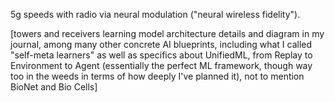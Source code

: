 5g speeds with radio via neural modulation ("neural wireless fidelity"). 

[towers and receivers learning model architecture details and diagram in my journal, among many other concrete AI blueprints, including what I called "self-meta learners" as well as specifics about UnifiedML, from Replay to Environment to Agent (essentially the perfect ML framework, though way too in the weeds in terms of how deeply I've planned it), not to mention BioNet and Bio Cells]
